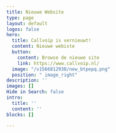 ```yaml
---
title: Nieuwe Website
type: page
layout: default
logos: false
hero:
  title: Callvoip is vernieuwt!
  content: Nieuwe webiste
  button:
    content: Browse de nieuwe site
    link: https://www.callvoip.nl/
  image: "/v1566812938/new_btpepq.png"
  position: " image_right"
description: ''
images: []
Hide in Search: false
intro:
  title: ''
  content: ''
blocks: []

---
```


